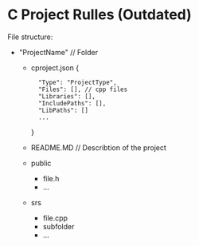 # C Project Rulles (Outdated)

File structure:

  - "ProjectName" // Folder
  
    -  cproject.json { 
      
             "Type": "ProjectType", 
             "Files": [], // cpp files
             "Libraries": [], 
             "IncludePaths": [],
             "LibPaths": []
             ...
       }
       
    -   README.MD // Describtion of the project
    -   public
          - file.h
          - ...
    -   srs 
          -  file.cpp
          -  subfolder 
          - ...
